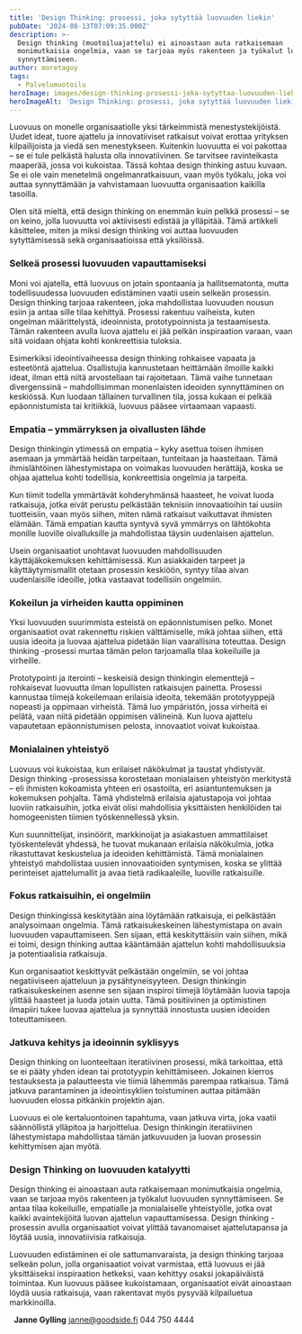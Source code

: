 ```yaml
---
title: 'Design Thinking: prosessi, joka sytyttää luovuuden liekin'
pubDate: '2024-08-13T07:09:35.000Z'
description: >-
  Design thinking (muotoiluajattelu) ei ainoastaan auta ratkaisemaan
  monimutkaisia ongelmia, vaan se tarjoaa myös rakenteen ja työkalut luovuuden
  synnyttämiseen.
author: moretagoy
tags:
  - Palvelumuotoilu
heroImage: images/design-thinking-prosessi-joka-sytyttaa-luovuuden-liekin/featured.png
heroImageAlt: 'Design Thinking: prosessi, joka sytyttää luovuuden liekin'
---
```


Luovuus on monelle organisaatiolle yksi tärkeimmistä menestystekijöistä. Uudet ideat, tuore ajattelu ja innovatiiviset ratkaisut voivat erottaa yrityksen kilpailijoista ja viedä sen menestykseen. Kuitenkin luovuutta ei voi pakottaa – se ei tule pelkästä halusta olla innovatiivinen. Se tarvitsee ravinteikasta maaperää, jossa voi kukoistaa. Tässä kohtaa design thinking astuu kuvaan. Se ei ole vain menetelmä ongelmanratkaisuun, vaan myös työkalu, joka voi auttaa synnyttämään ja vahvistamaan luovuutta organisaation kaikilla tasoilla.

Olen sitä mieltä, että design thinking on enemmän kuin pelkkä prosessi – se on keino, jolla luovuutta voi aktiivisesti edistää ja ylläpitää. Tämä artikkeli käsittelee, miten ja miksi design thinking voi auttaa luovuuden sytyttämisessä sekä organisaatioissa että yksilöissä.

### **Selkeä prosessi luovuuden vapauttamiseksi**

Moni voi ajatella, että luovuus on jotain spontaania ja hallitsematonta, mutta todellisuudessa luovuuden edistäminen vaatii usein selkeän prosessin. Design thinking tarjoaa rakenteen, joka mahdollistaa luovuuden nousun esiin ja antaa sille tilaa kehittyä. Prosessi rakentuu vaiheista, kuten ongelman määrittelystä, ideoinnista, prototypoinnista ja testaamisesta. Tämän rakenteen avulla luova ajattelu ei jää pelkän inspiraation varaan, vaan sitä voidaan ohjata kohti konkreettisia tuloksia.

Esimerkiksi ideointivaiheessa design thinking rohkaisee vapaata ja esteetöntä ajattelua. Osallistujia kannustetaan heittämään ilmoille kaikki ideat, ilman että niitä arvostellaan tai rajoitetaan. Tämä vaihe tunnetaan divergenssinä – mahdollisimman monenlaisten ideoiden synnyttäminen on keskiössä. Kun luodaan tällainen turvallinen tila, jossa kukaan ei pelkää epäonnistumista tai kritiikkiä, luovuus pääsee virtaamaan vapaasti.

### **Empatia – ymmärryksen ja oivallusten lähde**

Design thinkingin ytimessä on empatia – kyky asettua toisen ihmisen asemaan ja ymmärtää heidän tarpeitaan, tunteitaan ja haasteitaan. Tämä ihmislähtöinen lähestymistapa on voimakas luovuuden herättäjä, koska se ohjaa ajattelua kohti todellisia, konkreettisia ongelmia ja tarpeita.

Kun tiimit todella ymmärtävät kohderyhmänsä haasteet, he voivat luoda ratkaisuja, jotka eivät perustu pelkästään teknisiin innovaatioihin tai uusiin tuotteisiin, vaan myös siihen, miten nämä ratkaisut vaikuttavat ihmisten elämään. Tämä empatian kautta syntyvä syvä ymmärrys on lähtökohta monille luoville oivalluksille ja mahdollistaa täysin uudenlaisen ajattelun.

Usein organisaatiot unohtavat luovuuden mahdollisuuden käyttäjäkokemuksen kehittämisessä. Kun asiakkaiden tarpeet ja käyttäytymismallit otetaan prosessin keskiöön, syntyy tilaa aivan uudenlaisille ideoille, jotka vastaavat todellisiin ongelmiin.

### **Kokeilun ja virheiden kautta oppiminen**

Yksi luovuuden suurimmista esteistä on epäonnistumisen pelko. Monet organisaatiot ovat rakennettu riskien välttämiselle, mikä johtaa siihen, että uusia ideoita ja luovaa ajattelua pidetään liian vaarallisina toteuttaa. Design thinking -prosessi murtaa tämän pelon tarjoamalla tilaa kokeiluille ja virheille.

Prototypointi ja iterointi – keskeisiä design thinkingin elementtejä – rohkaisevat luovuutta ilman lopullisten ratkaisujen painetta. Prosessi kannustaa tiimejä kokeilemaan erilaisia ideoita, tekemään prototyyppejä nopeasti ja oppimaan virheistä. Tämä luo ympäristön, jossa virheitä ei pelätä, vaan niitä pidetään oppimisen välineinä. Kun luova ajattelu vapautetaan epäonnistumisen pelosta, innovaatiot voivat kukoistaa.

### **Monialainen yhteistyö**

Luovuus voi kukoistaa, kun erilaiset näkökulmat ja taustat yhdistyvät. Design thinking -prosessissa korostetaan monialaisen yhteistyön merkitystä – eli ihmisten kokoamista yhteen eri osastoilta, eri asiantuntemuksen ja kokemuksen pohjalta. Tämä yhdistelmä erilaisia ajatustapoja voi johtaa luoviin ratkaisuihin, jotka eivät olisi mahdollisia yksittäisten henkilöiden tai homogeenisten tiimien työskennellessä yksin.

Kun suunnittelijat, insinöörit, markkinoijat ja asiakastuen ammattilaiset työskentelevät yhdessä, he tuovat mukanaan erilaisia näkökulmia, jotka rikastuttavat keskustelua ja ideoiden kehittämistä. Tämä monialainen yhteistyö mahdollistaa uusien innovaatioiden syntymisen, koska se ylittää perinteiset ajattelumallit ja avaa tietä radikaaleille, luoville ratkaisuille.

### **Fokus ratkaisuihin, ei ongelmiin**

Design thinkingissä keskitytään aina löytämään ratkaisuja, ei pelkästään analysoimaan ongelmia. Tämä ratkaisukeskeinen lähestymistapa on avain luovuuden vapauttamiseen. Sen sijaan, että keskityttäisiin vain siihen, mikä ei toimi, design thinking auttaa kääntämään ajattelun kohti mahdollisuuksia ja potentiaalisia ratkaisuja.

Kun organisaatiot keskittyvät pelkästään ongelmiin, se voi johtaa negatiiviseen ajatteluun ja pysähtyneisyyteen. Design thinkingin ratkaisukeskeinen asenne sen sijaan inspiroi tiimejä löytämään luovia tapoja ylittää haasteet ja luoda jotain uutta. Tämä positiivinen ja optimistinen ilmapiiri tukee luovaa ajattelua ja synnyttää innostusta uusien ideoiden toteuttamiseen.

### **Jatkuva kehitys ja ideoinnin syklisyys**

Design thinking on luonteeltaan iteratiivinen prosessi, mikä tarkoittaa, että se ei pääty yhden idean tai prototyypin kehittämiseen. Jokainen kierros testauksesta ja palautteesta vie tiimiä lähemmäs parempaa ratkaisua. Tämä jatkuva parantaminen ja ideointisyklien toistuminen auttaa pitämään luovuuden elossa pitkänkin projektin ajan.

Luovuus ei ole kertaluontoinen tapahtuma, vaan jatkuva virta, joka vaatii säännöllistä ylläpitoa ja harjoittelua. Design thinkingin iteratiivinen lähestymistapa mahdollistaa tämän jatkuvuuden ja luovan prosessin kehittymisen ajan myötä.

### **Design Thinking on luovuuden katalyytti**

Design thinking ei ainoastaan auta ratkaisemaan monimutkaisia ongelmia, vaan se tarjoaa myös rakenteen ja työkalut luovuuden synnyttämiseen. Se antaa tilaa kokeiluille, empatialle ja monialaiselle yhteistyölle, jotka ovat kaikki avaintekijöitä luovan ajattelun vapauttamisessa. Design thinking -prosessin avulla organisaatiot voivat ylittää tavanomaiset ajattelutapansa ja löytää uusia, innovatiivisia ratkaisuja.

Luovuuden edistäminen ei ole sattumanvaraista, ja design thinking tarjoaa selkeän polun, jolla organisaatiot voivat varmistaa, että luovuus ei jää yksittäiseksi inspiraation hetkeksi, vaan kehittyy osaksi jokapäiväistä toimintaa. Kun luovuus pääsee kukoistamaan, organisaatiot eivät ainoastaan löydä uusia ratkaisuja, vaan rakentavat myös pysyvää kilpailuetua markkinoilla.

  **Janne Gylling** janne@goodside.fi 044 750 4444